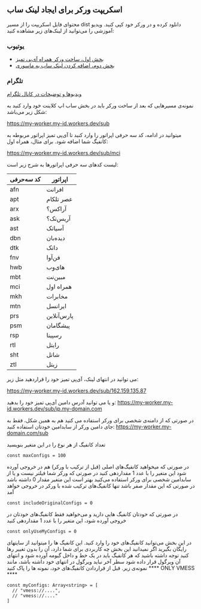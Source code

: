 ## اسکریپت ورکر برای ایجاد لینک ساب

محتوای فایل اسکریپت را از مسیر dist دانلود کرده و در ورکر خود کپی کنید.
ویدیو آموزشی را می‌توانید از لینک‌های زیر مشاهده کنید:

### یوتیوب

- [بخش اول، ساخت ورکر همراه آی‌پی تمیز](http://youtu.be/oxYoILJ9Hgk)
- [بخش دوم، اضافه کردن لینک ساب به ماسوری](http://youtu.be/oxYoILJ9Hgk)

### تلگرام
[ویدیوها و توضیحات در کانال تلگرام](https://t.me/vahidgeek/72)


نمونه‌ی مسیرهایی که بعد از ساخت ورکر باید در بخش ساب اپ کلاینت خود وارد کنید به شکل زیر می‌باشد:

https://my-worker.my-id.workers.dev/sub


میتوانید در ادامه، کد سه حرفی اپراتور را وارد کنید تا آی‌پی تمیز اپراتور مربوطه به کانفیگ شما اضافه شود. برای مثال، همراه اول:

https://my-worker.my-id.workers.dev/sub/mci

لیست کدهای سه حرفی اپراتورها به شرح زیر است:

کد سه‌حرفی  | اپراتور      
---         | --- 
afn         | افرانت       
apt         | عصر تلکام    
arx         | آراکس؟       
ask         | آریس‌تک؟      
ast         | آسیاتک       
dbn         | دیده‌بان     
dtk         | داتک    
fnv         | فن‌آوا        
hwb         | های‌وب        
mbt         | مبین‌نت       
mci         | همراه اول    
mkh         | مخابرات      
mtn         | ایرانسل      
prs         | پارس‌آنلاین    
psm         | پیشگامان    
rsp         | رسپینا       
rtl         | رایتل        
sht         | شاتل         
ztl         | زیتل

می توانید در انتهای لینک، آی‌پی تمیز خود را قراردهید مثل زیر:

https://my-worker.my-id.workers.dev/sub/162.159.135.87

و یا می توانید آدرس دامین آی‌پی تمیز خود را بدهید:
https://my-worker.my-id.workers.dev/sub/ip.my-domain.com

در صورتی که از دامنه‌ی شخصی برای ورکر استفاده می کنید هم به همین شکل، فقط به جای دامین ورکر از سابدامین خودتان استفاده کنید:
https://my-worker.my-domain.com/sub


تعداد کانفیگ از هر نوع را در این متغیر بنویسید
```
const maxConfigs = 100
```

در صورتی که میخواهید کانفیگ‌های اصلی (قبل از ترکیب با ورکر) هم در خروجی آورده شود این متغیر را با عدد 1 مقداردهی کنید
در صورتی که ورکر شما فیلتر نیست و یا از سابدامین شخصی برای ورکر استفاده می‌کنید بهتر است این متغیر مقدار 0 داشته باشد
در صورتی که این مقدار صفر باشد تنها کانفیگ‌های ترکیب شده با ورکر در خروجی خواهد آمد
```
const includeOriginalConfigs = 0
```

در صورتی که خودتان کانفیگ هایی دارید و می‌خواهید فقط کانفیگ‌های خودتان در خروجی آورده شود، این متغیر را با عدد 1 مقداردهی کنید
```
const onlyUseMyConfigs = 0
```

در این بخش می‌توانید کانفیگ‌های خود را وارد کنید. این کانفیگ ها را میتوانید از سایتهای رایگان بگیرید
اگر نمیدانید این بخش چه کاربردی برای شما دارد، آن را بدون تغییر رها کنید
توجه داشته باشید که هر کانفیگ باید در یک خط و داخل گیومه آورده شود و انتهای آن ویرگول قرار داده شود
سطر آخر نباید ویرگول در انتهای خود داشته باشد، مانند نمونه‌ی زیر. قبل از قراردادن کانفیگ‌های خود، نمونه ها را پاک کنید
**** ONLY VMESS ****
```
const myConfigs: Array<string> = [
  // "vmess://....",
  // "vmess://...."
]
```
